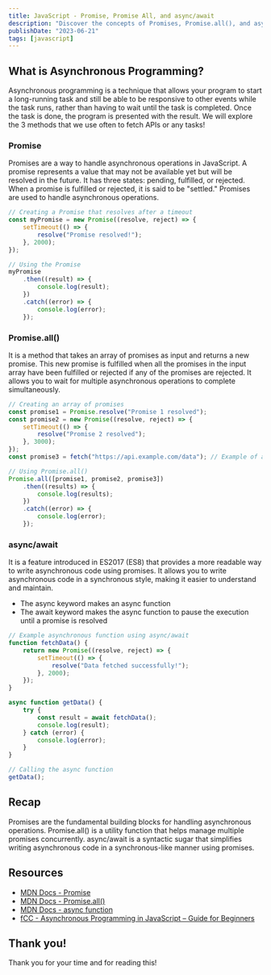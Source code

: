 ```yaml
---
title: JavaScript - Promise, Promise All, and async/await
description: "Discover the concepts of Promises, Promise.all(), and async/await in JS, along with example code for each. Learn to handle asynchronous operations effectively."
publishDate: "2023-06-21"
tags: [javascript]
---
```


## What is Asynchronous Programming?

Asynchronous programming is a technique that allows your program to start a long-running task and still be able to be responsive to other events while the task runs, rather than having to wait until the task is completed. Once the task is done, the program is presented with the result. We will explore the 3 methods that we use often to fetch APIs or any tasks!

### Promise

Promises are a way to handle asynchronous operations in JavaScript. A promise represents a value that may not be available yet but will be resolved in the future. It has three states: pending, fulfilled, or rejected. When a promise is fulfilled or rejected, it is said to be "settled." Promises are used to handle asynchronous operations.

```js
// Creating a Promise that resolves after a timeout
const myPromise = new Promise((resolve, reject) => {
	setTimeout(() => {
		resolve("Promise resolved!");
	}, 2000);
});

// Using the Promise
myPromise
	.then((result) => {
		console.log(result);
	})
	.catch((error) => {
		console.log(error);
	});
```

### Promise.all()

It is a method that takes an array of promises as input and returns a new promise. This new promise is fulfilled when all the promises in the input array have been fulfilled or rejected if any of the promises are rejected. It allows you to wait for multiple asynchronous operations to complete simultaneously.

```js
// Creating an array of promises
const promise1 = Promise.resolve("Promise 1 resolved");
const promise2 = new Promise((resolve, reject) => {
	setTimeout(() => {
		resolve("Promise 2 resolved");
	}, 3000);
});
const promise3 = fetch("https://api.example.com/data"); // Example of an HTTP request

// Using Promise.all()
Promise.all([promise1, promise2, promise3])
	.then((results) => {
		console.log(results);
	})
	.catch((error) => {
		console.log(error);
	});
```

### async/await

It is a feature introduced in ES2017 (ES8) that provides a more readable way to write asynchronous code using promises. It allows you to write asynchronous code in a synchronous style, making it easier to understand and maintain.

- The async keyword makes an async function
- The await keyword makes the async function to pause the execution until a promise is resolved

```js
// Example asynchronous function using async/await
function fetchData() {
	return new Promise((resolve, reject) => {
		setTimeout(() => {
			resolve("Data fetched successfully!");
		}, 2000);
	});
}

async function getData() {
	try {
		const result = await fetchData();
		console.log(result);
	} catch (error) {
		console.log(error);
	}
}

// Calling the async function
getData();
```

## Recap

Promises are the fundamental building blocks for handling asynchronous operations. Promise.all() is a utility function that helps manage multiple promises concurrently. async/await is a syntactic sugar that simplifies writing asynchronous code in a synchronous-like manner using promises.

## Resources

- <a href="https://developer.mozilla.org/en-US/docs/Web/JavaScript/Reference/Global_Objects/Promise" target="_blank" rel="noopener noreferrer">MDN Docs - Promise</a>
- <a href="https://developer.mozilla.org/en-US/docs/Web/JavaScript/Reference/Global_Objects/Promise/all" target="_blank" rel="noopener noreferrer">MDN Docs - Promise.all()</a>
- <a href="https://developer.mozilla.org/en-US/docs/Web/JavaScript/Reference/Statements/async_function" target="_blank" rel="noopener noreferrer">MDN Docs - async function</a>
- <a href="https://www.freecodecamp.org/news/asynchronous-programming-in-javascript/" target="_blank" rel="noopener noreferrer">fCC - Asynchronous Programming in JavaScript – Guide for Beginners</a>

## Thank you!

Thank you for your time and for reading this!
